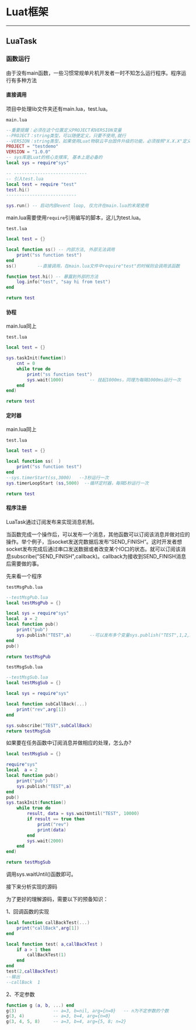 # Luat框架

-------

## LuaTask

### 函数运行

由于没有main函数，一些习惯常规单片机开发者一时不知怎么运行程序。程序运行有多种方法

#### 直接调用

项目中处理lib文件夹还有main.lua，test.lua。

`main.lua`

```lua
--重要提醒：必须在这个位置定义PROJECT和VERSION变量
--PROJECT：string类型，可以随便定义，只要不使用,就行
--VERSION：string类型，如果使用Luat物联云平台固件升级的功能，必须按照"X.X.X"定义，X表示1位数字；否则可随便定义
PROJECT = "testdemo"
VERSION = "1.0.0"
-- sys库是Luat的核心支撑库, 基本上是必备的
local sys = require"sys"

-- ----------------------------
-- 引入test.lua
local test = require "test"
test.hi()
---------------------------

sys.run() -- 启动内部event loop, 仅允许在main.lua的末尾使用
```

main.lua需要使用`require`引用编写的脚本，这儿为test.lua。

`test.lua`

```lua
local test = {}

local function ss() -- 内部方法, 外部无法调用
	print("ss function test")
end
ss()		--直接调用，在main.lua文件中require"test"的时候则会调用该函数

function test.hi() -- 暴露到外部的方法
    log.info("test", "say hi from test")
end

return test
```

#### 协程

main.lua同上

`test.lua`

```lua
local test = {}

sys.taskInit(function()
    cnt = 0
    while true do
	 	print("ss function test")
        sys.wait(1000)			-- 挂起1000ms，同理为每隔1000ms运行一次
    end
end)

return test
```

#### 定时器

main.lua同上

`test.lua`

```lua
local test = {}

local function ss(  )
	print("ss function test")
end
--sys.timerStart(ss,3000)	--3秒运行一次
sys.timerLoopStart (ss,5000)  --循环定时器，每隔5秒运行一次

return test
```


#### 程序注册

LuaTask通过订阅发布来实现消息机制。

当函数完成一个操作后，可以发布一个消息，其他函数可以订阅该消息并做对应的操作。举个例子，当socket发送完数据后发布“SEND_FINISH”。这时开发者想socket发布完成后通过串口发送数据或者改变某个IO口的状态。就可以订阅该消息subscribe("SEND_FINISH",callback)。callback为接收到SEND_FINISH消息后需要做的事。

先来看一个程序

`testMsgPub.lua`

```lua
--testMsgPub.lua
local testMsgPub = {}

local sys = require"sys"
local  a = 2
local function pub()
	print("pub")
	sys.publish("TEST",a)		--可以发布多个变量sys.publish("TEST",1,2,3)
end
pub()

return testMsgPub
```

`testMsgSub.lua`

```lua
--testMsgSub.lua
local testMsgSub = {}

local sys = require"sys"

local function subCallBack(...)
	print("rev",arg[1])
end

sys.subscribe("TEST",subCallBack)
return testMsgSub
```

如果要在任务函数中订阅消息并做相应的处理，怎么办?

```lua
local testMsgSub = {}

require"sys"
local  a = 2
local function pub()
	print("pub")
	sys.publish("TEST",a)
end
pub()
sys.taskInit(function()
	while true do
		result, data = sys.waitUntil("TEST", 10000)
		if result == true then
			print("rev")
			print(data)
		end
		sys.wait(2000)
	end
end)

return testMsgSub
```

调用sys.waitUntil()函数即可。

接下来分析实现的源码

为了更好的理解源码，需要以下的预备知识：

1、回调函数的实现

```lua
local function callBackTest(...)
	print("callBack",arg[1])
end

local function test( a,callBackTest )
	if a > 1 then
		callBackTest(1)
	end
end
test(2,callBackTest)
--输出
--callBack	1
```

2、不定参数

```lua
function g (a, b, ...) end
g(3)              -- a=3, b=nil, arg={n=0}   -- n为不定参数的个数
g(3, 4)           -- a=3, b=4, arg={n=0}
g(3, 4, 5, 8)     -- a=3, b=4, arg={5, 8; n=2}
```

